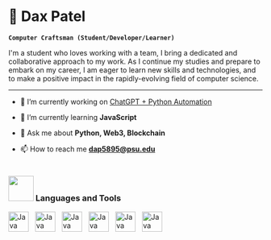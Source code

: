 
# 👻 Dax Patel 
  
 **`Computer Craftsman (Student/Developer/Learner)`**

I'm a student who loves working with a team, I bring a dedicated and collaborative approach to my work. As I continue my studies and prepare to embark on my career, I am eager to learn new skills and technologies, and to make a positive impact in the rapidly-evolving field of computer science.

---


- 🔭 I’m currently working on [ChatGPT + Python Automation](https://github.com/UnmarkedBanshee/Web3)

- 🌱 I’m currently learning **JavaScript**

- 💬 Ask me about **Python, Web3, Blockchain**

- 📫 How to reach me **dap5895@psu.edu**

#

### <img src="https://media.giphy.com/media/VgCDAzcKvsR6OM0uWg/giphy.gif" width="50"> Languages and Tools
<img align="left" alt="Java" width="40px" style="padding-right:10px;" src="https://cdn.jsdelivr.net/gh/devicons/devicon/icons/java/java-original.svg" />
<img align="left" alt="Java" width="40px" style="padding-right:10px;" src="https://cdn.jsdelivr.net/gh/devicons/devicon/icons/python/python-plain.svg" />
<img align="left" alt="Java" width="40px" style="padding-right:10px;" src="https://cdn.jsdelivr.net/gh/devicons/devicon/icons/html5/html5-original-wordmark.svg" />
<img align="left" alt="Java" width="40px" style="padding-right:10px;" src="https://cdn.jsdelivr.net/gh/devicons/devicon/icons/javascript/javascript-plain.svg" />
<img align="left" alt="Java" width="40px" style="padding-right:10px;" src="https://cdn.jsdelivr.net/gh/devicons/devicon/icons/react/react-original.svg" />
<img align="left" alt="Java" width="40px" style="padding-right:10px;" src="https://cdn.jsdelivr.net/gh/devicons/devicon/icons/c/c-plain.svg" />
